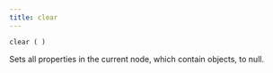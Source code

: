 ```yaml
---
title: clear
---
```


```php
clear ( )
```

Sets all properties in the current node, which contain objects, to null.
